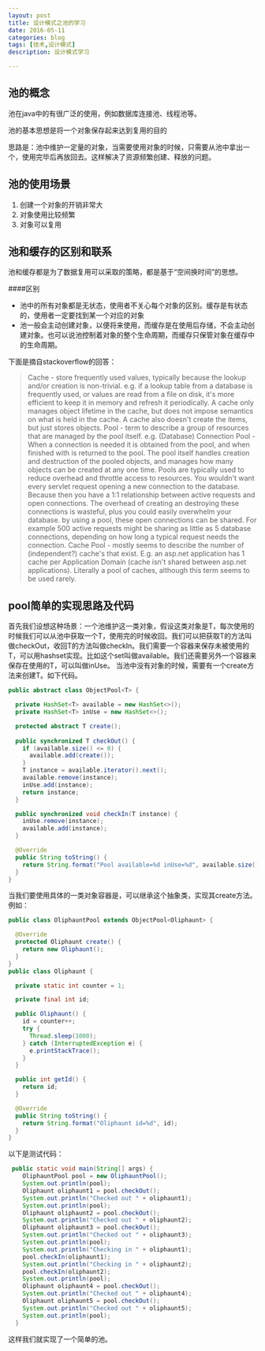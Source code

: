 ```yaml
---
layout: post
title: 设计模式之池的学习
date: 2016-05-11
categories: blog
tags: [技术,设计模式]
description: 设计模式学习

---
```


## 池的概念

池在java中的有很广泛的使用，例如数据库连接池、线程池等。

池的基本思想是将一个对象保存起来达到复用的目的

思路是：池中维护一定量的对象，当需要使用对象的时候，只需要从池中拿出一个，使用完毕后再放回去。这样解决了资源频繁创建、释放的问题。

## 池的使用场景

1. 创建一个对象的开销非常大
2. 对象使用比较频繁
3. 对象可以复用

## 池和缓存的区别和联系

池和缓存都是为了数据复用可以采取的策略，都是基于“空间换时间”的思想。

####区别

 - 池中的所有对象都是无状态，使用者不关心每个对象的区别。缓存是有状态的，使用者一定要找到某一个对应的对象
 - 池一般会主动创建对象，以便将来使用，而缓存是在使用后存储，不会主动创建对象。也可以说池控制着对象的整个生命周期，而缓存只保管对象在缓存中的生命周期。
 
下面是摘自stackoverflow的回答：

>Cache - store frequently used values, typically because the lookup and/or creation is non-trivial. e.g. if a lookup table from a database is frequently used, or values are read from a file on disk, it's more efficient to keep it in memory and refresh it periodically.
A cache only manages object lifetime in the cache, but does not impose semantics on what is held in the cache. A cache also doesn't create the items, but just stores objects.
>Pool - term to describe a group of resources that are managed by the pool itself. e.g. (Database) Connection Pool - When a connection is needed it is obtained from the pool, and when finished with is returned to the pool.
The pool itself handles creation and destruction of the pooled objects, and manages how many objects can be created at any one time.
>Pools are typically used to reduce overhead and throttle access to resources. You wouldn't want every servlet request opening a new connection to the database. Because then you have a 1:1 relationship between active requests and open connections. The overhead of creating an destroying these connections is wasteful, plus you could easily overwhelm your database. by using a pool, these open connections can be shared. For example 500 active requests might be sharing as little as 5 database connections, depending on how long a typical request needs the connection.
>Cache Pool - mostly seems to describe the number of (independent?) cache's that exist. E.g. an asp.net application has 1 cache per Application Domain (cache isn't shared between asp.net applications). Literally a pool of caches, although this term seems to be used rarely.

## pool简单的实现思路及代码

首先我们设想这种场景：一个池维护这一类对象，假设这类对象是T，每次使用的时候我们可以从池中获取一个T，使用完的时候收回。我们可以把获取T的方法叫做checkOut，收回T的方法叫做checkIn。我们需要一个容器来保存未被使用的T，可以用hashset实现。比如这个set叫做available。我们还需要另外一个容器来保存在使用的T，可以叫做inUse。
当池中没有对象的时候，需要有一个create方法来创建T。如下代码。

```java
public abstract class ObjectPool<T> {

  private HashSet<T> available = new HashSet<>();
  private HashSet<T> inUse = new HashSet<>();

  protected abstract T create();
  
  public synchronized T checkOut() {
    if (available.size() <= 0) {
      available.add(create());
    }
    T instance = available.iterator().next();
    available.remove(instance);
    inUse.add(instance);
    return instance;
  }

  public synchronized void checkIn(T instance) {
    inUse.remove(instance);
    available.add(instance);
  }

  @Override
  public String toString() {
    return String.format("Pool available=%d inUse=%d", available.size(), inUse.size());
  }
}

```

当我们要使用具体的一类对象容器是，可以继承这个抽象类，实现其create方法。例如：

```java
public class OliphauntPool extends ObjectPool<Oliphaunt> {

  @Override
  protected Oliphaunt create() {
    return new Oliphaunt();
  }
}
public class Oliphaunt {

  private static int counter = 1;

  private final int id;

  public Oliphaunt() {
    id = counter++;
    try {
      Thread.sleep(1000);
    } catch (InterruptedException e) {
      e.printStackTrace();
    }
  }

  public int getId() {
    return id;
  }

  @Override
  public String toString() {
    return String.format("Oliphaunt id=%d", id);
  }
}
```

以下是测试代码：

```java
 public static void main(String[] args) {
    OliphauntPool pool = new OliphauntPool();
    System.out.println(pool);
    Oliphaunt oliphaunt1 = pool.checkOut();
    System.out.println("Checked out " + oliphaunt1);
    System.out.println(pool);
    Oliphaunt oliphaunt2 = pool.checkOut();
    System.out.println("Checked out " + oliphaunt2);
    Oliphaunt oliphaunt3 = pool.checkOut();
    System.out.println("Checked out " + oliphaunt3);
    System.out.println(pool);
    System.out.println("Checking in " + oliphaunt1);
    pool.checkIn(oliphaunt1);
    System.out.println("Checking in " + oliphaunt2);
    pool.checkIn(oliphaunt2);
    System.out.println(pool);
    Oliphaunt oliphaunt4 = pool.checkOut();
    System.out.println("Checked out " + oliphaunt4);
    Oliphaunt oliphaunt5 = pool.checkOut();
    System.out.println("Checked out " + oliphaunt5);
    System.out.println(pool);
  }
```
这样我们就实现了一个简单的池。




